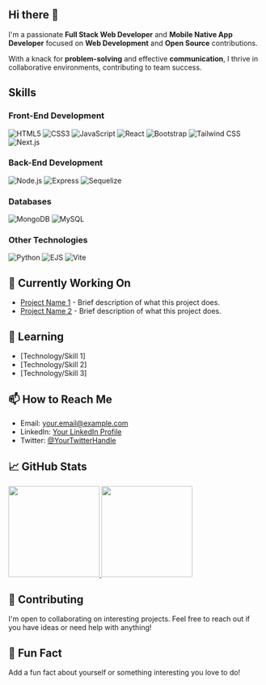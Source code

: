 ## Hi there 👋

 
 
I'm a passionate **Full Stack Web Developer** and **Mobile Native App Developer** focused on **Web Development** and **Open Source** contributions. 

With a knack for **problem-solving** and effective **communication**, I thrive in collaborative environments, contributing to team success. 

## Skills
### Front-End Development
![HTML5](https://img.shields.io/badge/HTML5-FF5733?style=flat&logo=html5&logoColor=white)
![CSS3](https://img.shields.io/badge/CSS3-008CBA?style=flat&logo=css3&logoColor=white)
![JavaScript](https://img.shields.io/badge/JavaScript-F7DF1E?style=flat&logo=javascript&logoColor=black)
![React](https://img.shields.io/badge/React-61DAFB?style=flat&logo=react&logoColor=black)
![Bootstrap](https://img.shields.io/badge/Bootstrap-7952B3?style=flat&logo=bootstrap&logoColor=white)
![Tailwind CSS](https://img.shields.io/badge/Tailwind%20CSS-06B6D4?style=flat&logo=tailwind-css&logoColor=white)
![Next.js](https://img.shields.io/badge/Next.js-000000?style=flat&logo=next.js&logoColor=white)

### Back-End Development
![Node.js](https://img.shields.io/badge/Node.js-8CC84B?style=flat&logo=node.js&logoColor=white)
![Express](https://img.shields.io/badge/Express-404D59?style=flat&logo=express&logoColor=white)
![Sequelize](https://img.shields.io/badge/Sequelize-52B0E7?style=flat&logo=sequelize&logoColor=white)
### Databases
![MongoDB](https://img.shields.io/badge/MongoDB-47A248?style=flat&logo=mongodb&logoColor=white)
![MySQL](https://img.shields.io/badge/MySQL-00758F?style=flat&logo=mysql&logoColor=white)

### Other Technologies
![Python](https://img.shields.io/badge/Python-3776AB?style=flat&logo=python&logoColor=white)
![EJS](https://img.shields.io/badge/EJS-3F5B93?style=flat&logo=ejs&logoColor=white)
![Vite](https://img.shields.io/badge/Vite-646CFF?style=flat&logo=vite&logoColor=white)

## 🔭 Currently Working On

- [Project Name 1](link-to-your-project-1) - Brief description of what this project does.
- [Project Name 2](link-to-your-project-2) - Brief description of what this project does.

## 🌱 Learning

- [Technology/Skill 1]
- [Technology/Skill 2]
- [Technology/Skill 3]
 
## 📫 How to Reach Me

- Email: [your.email@example.com](mailto:your.email@example.com)
- LinkedIn: [Your LinkedIn Profile](your-linkedin-url)
- Twitter: [@YourTwitterHandle](your-twitter-url)

## 📈 GitHub Stats

<a href="https://github.com/sabaif-s">
  <img height="180em" src="https://github-readme-stats.vercel.app/api?username=sabaif-s&theme=buefy&show_icons=true" />
  <img height="180em" src="https://github-readme-stats.vercel.app/api/top-langs/?username=sabaif-s&theme=buefy&layout=compact" />
</a>

<br/>

## 🤝 Contributing

I'm open to collaborating on interesting projects. Feel free to reach out if you have ideas or need help with anything!

## 🌟 Fun Fact

Add a fun fact about yourself or something interesting you love to do!
<!--
**sabaif-s/sabaif-s** is a ✨ _special_ ✨ repository because its `README.md` (this file) appears on your GitHub profile.

Here are some ideas to get you started:

- 🔭 I’m currently working on ...
- 🌱 I’m currently learning ...
- 👯 I’m looking to collaborate on ...
- 🤔 I’m looking for help with ...
- 💬 Ask me about ...
- 📫 How to reach me: ...
- 😄 Pronouns: ...
- ⚡ Fun fact: ...
-->
